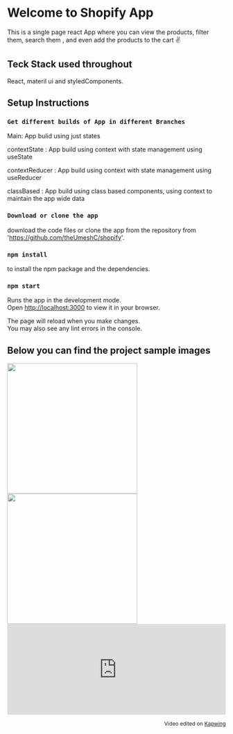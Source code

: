 # Welcome to Shopify App

This is a single page react App where you can view the products, filter them, search them , and even add the products to the cart ✌

## Teck Stack used throughout

React, materil ui and styledComponents.

## Setup Instructions

### `Get different builds of App in different Branches`

Main: App bulid using just states 

contextState : App build using context with state management using useState

contextReducer : App build using context with state management using useReducer

classBased : App build using class based components, using context to maintain the app wide data

### `Download or clone the app`
download the code files or clone the app from the repository from 'https://github.com/theUmeshC/shopify'.

### `npm install`
to install the npm package and the dependencies.    

### `npm start`
Runs the app in the development mode.\
Open [http://localhost:3000](http://localhost:3000) to view it in your browser.

The page will reload when you make changes.\
You may also see any lint errors in the console.

## Below you can find the project sample images

<img src="https://i.postimg.cc/66b9h3p0/Screenshot-2022-11-01-135335.png" width='300'>
<img src="https://i.postimg.cc/nr4gg3tB/Screenshot.png" width='300'>
<div style="height: 0; padding-bottom: calc(41.56%); position:relative; width: 100%;"><iframe allow="autoplay; gyroscope;" allowfullscreen height="100%" referrerpolicy="strict-origin" src="https://www.kapwing.com/e/6360e587b083c5003dd5320a?autoplay=true" style="border:0; height:100%; left:0; overflow:hidden; position:absolute; top:0; width:100%" title="Embedded content made on Kapwing" width="100%"></iframe></div><p style="font-size: 12px; text-align: right;">Video edited on <a href="https://www.kapwing.com/video-editor">Kapwing</a></p>


